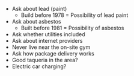 * Ask about lead (paint)
  * Build before 1978 = Possibility of lead paint
* Ask about asbestos
  * Built before 1981 = Possibility of asbestos 
* Ask whether utilities included
* Ask about internet providers
* Never live near the on-site gym
* Ask how package delivery works
* Good taqueria in the area?
* Electric car charging?
